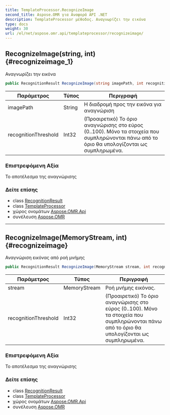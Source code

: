 ```yaml
---
title: TemplateProcessor.RecognizeImage
second_title: Aspose.OMR για Αναφορά API .NET
description: TemplateProcessor μέθοδος. Αναγνωρίζει την εικόνα
type: docs
weight: 30
url: /el/net/aspose.omr.api/templateprocessor/recognizeimage/
---
```

## RecognizeImage(string, int) {#recognizeimage_1}

Αναγνωρίζει την εικόνα

```csharp
public RecognitionResult RecognizeImage(string imagePath, int recognitionThreshold = -100)
```

| Παράμετρος | Τύπος | Περιγραφή |
| --- | --- | --- |
| imagePath | String | Η διαδρομή προς την εικόνα για αναγνώριση |
| recognitionThreshold | Int32 | (Προαιρετικό) Το όριο αναγνώρισης στο εύρος (0..100). Μόνο τα στοιχεία που συμπληρώνονται πάνω από το όριο θα υπολογίζονται ως συμπληρωμένα. |

### Επιστρεφόμενη Αξία

Το αποτέλεσμα της αναγνώρισης

### Δείτε επίσης

* class [RecognitionResult](../../../aspose.omr.model/recognitionresult/)
* class [TemplateProcessor](../)
* χώρος ονομάτων [Aspose.OMR.Api](../../templateprocessor/)
* συνέλευση [Aspose.OMR](../../../)

---

## RecognizeImage(MemoryStream, int) {#recognizeimage}

Αναγνώριση εικόνας από ροή μνήμης

```csharp
public RecognitionResult RecognizeImage(MemoryStream stream, int recognitionThreshold = -100)
```

| Παράμετρος | Τύπος | Περιγραφή |
| --- | --- | --- |
| stream | MemoryStream | Ροή μνήμης εικόνας. |
| recognitionThreshold | Int32 | (Προαιρετικό) Το όριο αναγνώρισης στο εύρος (0..100). Μόνο τα στοιχεία που συμπληρώνονται πάνω από το όριο θα υπολογίζονται ως συμπληρωμένα. |

### Επιστρεφόμενη Αξία

Το αποτέλεσμα της αναγνώρισης

### Δείτε επίσης

* class [RecognitionResult](../../../aspose.omr.model/recognitionresult/)
* class [TemplateProcessor](../)
* χώρος ονομάτων [Aspose.OMR.Api](../../templateprocessor/)
* συνέλευση [Aspose.OMR](../../../)


